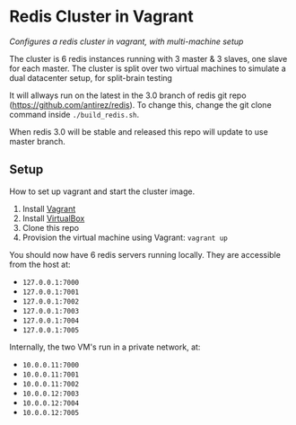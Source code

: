 Redis Cluster in Vagrant
=====================

*Configures a redis cluster in vagrant, with multi-machine setup*

The cluster is 6 redis instances running with 3 master & 3 slaves, one slave for each master.
The cluster is split over two virtual machines to simulate a dual datacenter setup, for split-brain testing

It will allways run on the latest in the 3.0 branch of redis git repo (https://github.com/antirez/redis). To change this, change the git clone command inside `./build_redis.sh`.

When redis 3.0 will be stable and released this repo will update to use master branch.

## Setup
How to set up vagrant and start the cluster image.

1. Install [Vagrant](http://www.vagrantup.com/)
1. Install [VirtualBox](https://www.virtualbox.org/wiki/Downloads)
1. Clone this repo
1. Provision the virtual machine using Vagrant: `vagrant up`

You should now have 6 redis servers running locally. They are accessible from the host at:

* `127.0.0.1:7000`
* `127.0.0.1:7001`
* `127.0.0.1:7002`
* `127.0.0.1:7003`
* `127.0.0.1:7004`
* `127.0.0.1:7005`

Internally, the two VM's run in a private network, at:

* `10.0.0.11:7000`
* `10.0.0.11:7001`
* `10.0.0.11:7002`
* `10.0.0.12:7003`
* `10.0.0.12:7004`
* `10.0.0.12:7005`
